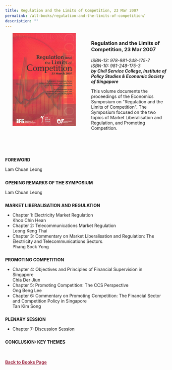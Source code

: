 ```yaml
---
title: Regulation and the Limits of Competition, 23 Mar 2007
permalink: /all-books/regulation-and-the-limits-of-competition/
description: ""
---
```

<style>


.grid-container {
	display: grid;
	grid-template-columns: 50% 50%;
	grid-gap: 5%
	}
	
img {
		object-fit: contain;
		width: 100%;
		height: 80%;
	}	

.chapter-divider {
	margin-top: 5%;
	}	
	
.back a
{
	color: #9f2943;
	font-weight: bold;
	
}	


</style>

<div class="grid-container">
	<div class="grid-child"><img src="/images/Books/Regulation%20and%20the%20Limits%20of%20Competition.jpg"></div>
	<div class="grid-child">
		<h3>Regulation and the Limits of Competition, 23 Mar 2007</h3>
		<i>ISBN-13: 978-981-248-175-7</i><br>
		<i>ISBN-10: 981-248-175-3</i><br>
		<b><i>by Civil Service College, Institute of Policy Studies &amp; Economic Society of Singapore</i></b>
		<p>This volume documents the proceedings of the Economics Symposium on "Regulation and the Limits of Competition". The Symposium focused on the two topics of Market Liberalisation and Regulation, and Promoting Competition.</p>
	</div>

</div>

<div>

<div class="chapter-divider">
<p class="bigger"><b>FOREWORD</b></p>
Lam Chuan Leong
</div>
	
<div class="chapter-divider">
<p class="bigger"><b>OPENING REMARKS OF THE SYMPOSIUM</b></p>
Lam Chuan Leong
</div>	
	
<div class="chapter-divider">
<p class="bigger"><b>MARKET LIBERALISATION AND REGULATION</b></p>
	<ul>
		<li>Chapter 1: Electricity Market Regulation</li>
		Khoo Chin Hean
		<li>Chapter 2: Telecommunications Market Regulation</li>
		Leong Keng Thai
		<li>Chapter 3: Commentary on Market Liberalisation and Regulation: The Electricity and Telecommunications Sectors.</li>
		Phang Sock Yong
		
</ul>
</div>
	
<div class="chapter-divider">
<p class="bigger"><b>PROMOTING COMPETITION</b></p>
	<ul>
		<li>Chapter 4: Objectives and Principles of Financial Supervision in Singapore</li>
		Chia Der Jiun
		<li>Chapter 5: Promoting Competition: The CCS Perspective</li>
		Ong Beng Lee
		<li>Chapter 6: Commentary on Promoting Competition: The Financial Sector and Competition Policy in Singapore</li>
		Tan Kim Song
</ul>
</div>
		
<div class="chapter-divider">
<p class="bigger"><b>PLENARY SESSION</b></p>
	<ul>
		<li>Chapter 7: Discussion Session</li>
			
</ul>
</div>
	
<div class="chapter-divider">
<p class="bigger"><b>CONCLUSION: KEY THEMES</b></p>

</div>
	

	








</div>



<br>
<br>
<div class="back">
<a href="/books/">Back to Books Page</a>	

</div>